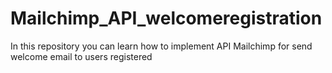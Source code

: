 # Mailchimp_API_welcomeregistration
In this repository you can learn how to implement API Mailchimp for send welcome email to users registered
